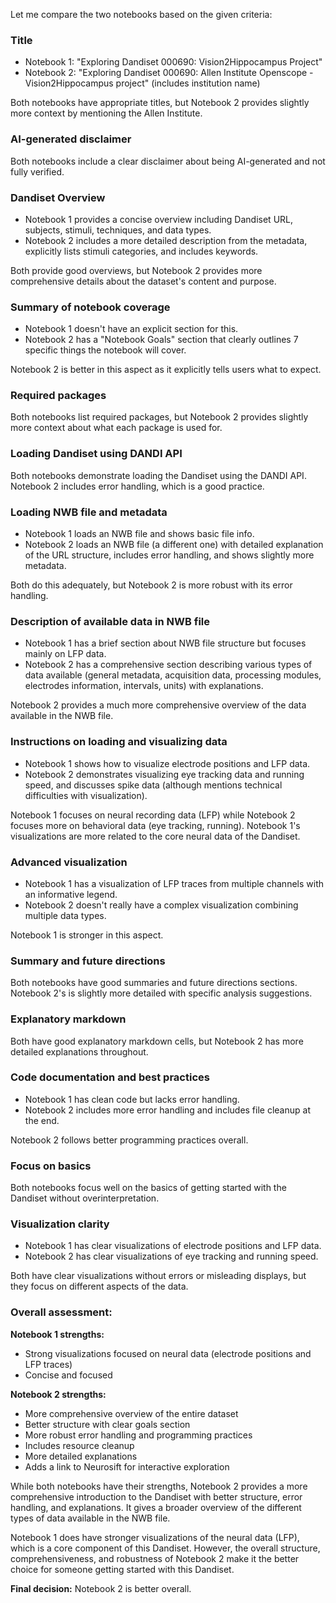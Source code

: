Let me compare the two notebooks based on the given criteria:

### Title
- Notebook 1: "Exploring Dandiset 000690: Vision2Hippocampus Project"
- Notebook 2: "Exploring Dandiset 000690: Allen Institute Openscope - Vision2Hippocampus project" (includes institution name)

Both notebooks have appropriate titles, but Notebook 2 provides slightly more context by mentioning the Allen Institute.

### AI-generated disclaimer
Both notebooks include a clear disclaimer about being AI-generated and not fully verified.

### Dandiset Overview
- Notebook 1 provides a concise overview including Dandiset URL, subjects, stimuli, techniques, and data types.
- Notebook 2 includes a more detailed description from the metadata, explicitly lists stimuli categories, and includes keywords.

Both provide good overviews, but Notebook 2 provides more comprehensive details about the dataset's content and purpose.

### Summary of notebook coverage
- Notebook 1 doesn't have an explicit section for this.
- Notebook 2 has a "Notebook Goals" section that clearly outlines 7 specific things the notebook will cover.

Notebook 2 is better in this aspect as it explicitly tells users what to expect.

### Required packages
Both notebooks list required packages, but Notebook 2 provides slightly more context about what each package is used for.

### Loading Dandiset using DANDI API
Both notebooks demonstrate loading the Dandiset using the DANDI API. Notebook 2 includes error handling, which is a good practice.

### Loading NWB file and metadata
- Notebook 1 loads an NWB file and shows basic file info.
- Notebook 2 loads an NWB file (a different one) with detailed explanation of the URL structure, includes error handling, and shows slightly more metadata.

Both do this adequately, but Notebook 2 is more robust with its error handling.

### Description of available data in NWB file
- Notebook 1 has a brief section about NWB file structure but focuses mainly on LFP data.
- Notebook 2 has a comprehensive section describing various types of data available (general metadata, acquisition data, processing modules, electrodes information, intervals, units) with explanations.

Notebook 2 provides a much more comprehensive overview of the data available in the NWB file.

### Instructions on loading and visualizing data
- Notebook 1 shows how to visualize electrode positions and LFP data.
- Notebook 2 demonstrates visualizing eye tracking data and running speed, and discusses spike data (although mentions technical difficulties with visualization).

Notebook 1 focuses on neural recording data (LFP) while Notebook 2 focuses more on behavioral data (eye tracking, running). Notebook 1's visualizations are more related to the core neural data of the Dandiset.

### Advanced visualization
- Notebook 1 has a visualization of LFP traces from multiple channels with an informative legend.
- Notebook 2 doesn't really have a complex visualization combining multiple data types.

Notebook 1 is stronger in this aspect.

### Summary and future directions
Both notebooks have good summaries and future directions sections. Notebook 2's is slightly more detailed with specific analysis suggestions.

### Explanatory markdown
Both have good explanatory markdown cells, but Notebook 2 has more detailed explanations throughout.

### Code documentation and best practices
- Notebook 1 has clean code but lacks error handling.
- Notebook 2 includes more error handling and includes file cleanup at the end.

Notebook 2 follows better programming practices overall.

### Focus on basics
Both notebooks focus well on the basics of getting started with the Dandiset without overinterpretation.

### Visualization clarity
- Notebook 1 has clear visualizations of electrode positions and LFP data.
- Notebook 2 has clear visualizations of eye tracking and running speed.

Both have clear visualizations without errors or misleading displays, but they focus on different aspects of the data.

### Overall assessment:

**Notebook 1 strengths:**
- Strong visualizations focused on neural data (electrode positions and LFP traces)
- Concise and focused

**Notebook 2 strengths:**
- More comprehensive overview of the entire dataset
- Better structure with clear goals section
- More robust error handling and programming practices
- Includes resource cleanup
- More detailed explanations
- Adds a link to Neurosift for interactive exploration

While both notebooks have their strengths, Notebook 2 provides a more comprehensive introduction to the Dandiset with better structure, error handling, and explanations. It gives a broader overview of the different types of data available in the NWB file. 

Notebook 1 does have stronger visualizations of the neural data (LFP), which is a core component of this Dandiset. However, the overall structure, comprehensiveness, and robustness of Notebook 2 make it the better choice for someone getting started with this Dandiset.

**Final decision:** Notebook 2 is better overall.